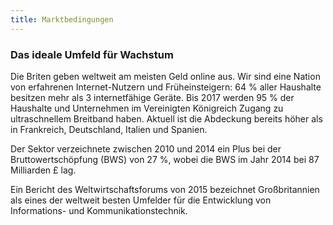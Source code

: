 ```yaml
---
title: Marktbedingungen
---
```


### Das ideale Umfeld für Wachstum

Die Briten geben weltweit am meisten Geld online aus. Wir sind eine Nation von erfahrenen Internet-Nutzern und Früheinsteigern: 64 % aller Haushalte besitzen mehr als 3 internetfähige Geräte. Bis 2017 werden 95 % der Haushalte und Unternehmen im Vereinigten Königreich Zugang zu ultraschnellem Breitband haben. Aktuell ist die Abdeckung bereits höher als in Frankreich, Deutschland, Italien und Spanien.

Der Sektor verzeichnete zwischen 2010 und 2014 ein Plus bei der Bruttowertschöpfung (BWS) von 27 %, wobei die BWS im Jahr 2014 bei 87 Milliarden £ lag.

Ein Bericht des Weltwirtschaftsforums von 2015 bezeichnet Großbritannien als eines der weltweit besten Umfelder für die Entwicklung von Informations- und Kommunikationstechnik.
